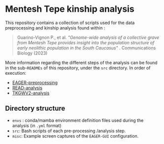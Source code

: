 # Mentesh Tepe kinship analysis

This repository contains a collection of scripts used for the data preprocessing and kinship analysis found within :

> Guarino-Vignon P., et al. *"Genome-wide analysis of a collective grave from Mentesh Tepe provides insight into the population structure of early neolithic population in the South Caucasus"* . Communications Biology (2023)
>

More information regarding the different steps of the analysis can be found in the sub-`READMEs` of this repository, under the `src` directory. In order of execution:
- [EAGER-preprocessing](src/README-EAGER.md)
- [READ-analysis](src/README-READ-analysis.md)
- [TKGWV2-analysis](src/README-TKGWV2-analysis.md)

## Directory structure

- `envs` : conda/mamba environment definition files used during the analysis (in `.yml` format)
- `src`: Bash scripts of each pre-processing /analysis step.
- `misc`: Example screen captures of the `EAGER-GUI` configuration.

